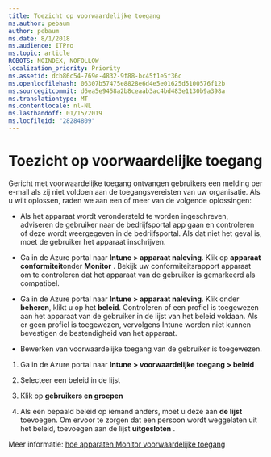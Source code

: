 ```yaml
---
title: Toezicht op voorwaardelijke toegang
ms.author: pebaum
author: pebaum
ms.date: 8/1/2018
ms.audience: ITPro
ms.topic: article
ROBOTS: NOINDEX, NOFOLLOW
localization_priority: Priority
ms.assetid: dcb86c54-769e-4832-9f88-bc45f1e5f36c
ms.openlocfilehash: 06307b57475e8828e6d4e5e01625d5100576f12b
ms.sourcegitcommit: d6ea5e9458a2b8ceaab3ac4bd483e1130b9a398a
ms.translationtype: MT
ms.contentlocale: nl-NL
ms.lasthandoff: 01/15/2019
ms.locfileid: "28284809"
---
```

# <a name="monitoring-conditional-access"></a>Toezicht op voorwaardelijke toegang

Gericht met voorwaardelijke toegang ontvangen gebruikers een melding per e-mail als zij niet voldoen aan de toegangsvereisten van uw organisatie. Als u wilt oplossen, raden we aan een of meer van de volgende oplossingen:
  
- Als het apparaat wordt verondersteld te worden ingeschreven, adviseren de gebruiker naar de bedrijfsportal app gaan en controleren of deze wordt weergegeven in de bedrijfsportal. Als dat niet het geval is, moet de gebruiker het apparaat inschrijven.
    
- Ga in de Azure portal naar **Intune \> apparaat naleving**. Klik op **apparaat conformiteit**onder **Monitor** . Bekijk uw conformiteitsrapport apparaat om te controleren dat het apparaat van de gebruiker is gemarkeerd als compatibel. 
    
- Ga in de Azure portal naar **Intune \> apparaat naleving**. Klik onder **beheren**, klikt u op het **beleid**. Controleren of een profiel is toegewezen aan het apparaat van de gebruiker in de lijst van het beleid voldaan. Als er geen profiel is toegewezen, vervolgens Intune worden niet kunnen bevestigen de bestendigheid van het apparaat. 
    
- Bewerken van voorwaardelijke toegang van de gebruiker is toegewezen.
    
1. Ga in de Azure portal naar **Intune \> voorwaardelijke toegang \> beleid**
    
2. Selecteer een beleid in de lijst
    
3. Klik op **gebruikers en groepen**
    
4. Als een bepaald beleid op iemand anders, moet u deze aan **de lijst** toevoegen. Om ervoor te zorgen dat een persoon wordt weggelaten uit het beleid, toevoegen aan de lijst **uitgesloten** . 
    
Meer informatie: [hoe apparaten Monitor voorwaardelijke toegang](https://docs.microsoft.com/en-us/intune/conditional-access-exchange-monitor)
  

